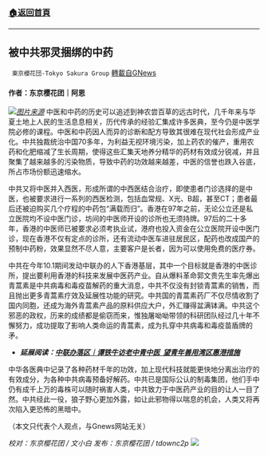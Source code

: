 ###  [:house:返回首頁](https://github.com/ourhimalayas/txt)
---


## 被中共邪灵捆绑的中药
` 東京櫻花団-Tokyo Sakura Group` [轉載自GNews](https://gnews.org/zh-hans/1575084/)

#### 作者：东京樱花团｜阿恩
![](https://assets.gnews.org/wp-content/uploads/2021/10/12-3.jpg)[*图片来源*](https://cdn.hk01.com/di/media/images/dw/20211005/522037338025496576723908.jpeg/9eDHjT-eTXXxjTlnVK5Dliv17K2lTeIa0oZ4hNKGeIQ?v=w1920)
中医和中药的历史可以追述到神农尝百草的远古时代，几千年来与华夏土地上人民的生活息息相关，历代传承的经验汇集成许多医典，至今仍是中医学院必修的课程。中医和中药因人而异的诊断和配方导致其很难在现代社会形成产业化。中共独裁统治中国70多年，为利益无视环境污染，加上药农的催产，重用农药和化肥缩减了生长周期，使得这些汇集天地养分精华的药材有效成分锐减，并且聚集了越来越多的污染物质，导致中药的功效越来越差，中医的信誉也跌入谷底，所占市场份额迅速缩水。

中共又将中医并入西医，形成所谓的中西医结合治疗，即使患者门诊选择的是中医，也被要求进行一系列的西医检测，包括血常规、X光、B超，甚至CT；患者最后还被迫购买几个疗程的中药包“满载而归”。香港在97年之前，无论公立还是私立医院均不设中医门诊，坊间的中医师开设的诊所也无须持牌。97后的二十多年，香港的中医师已被要求必须考执业试，港府也投入资金在公立医院开设中医门诊，现在香港不仅有定点的诊所，还有流动中医车进驻居民区，配药也改成国产的预制中药粉，效果显然不尽人意，主要客户是长者，因为可以使用免费的医疗券。

中共在今年10.1期间发动中联办的人下香港基层，其中一个目标就是香港的中医诊所，提出要利用香港的科技来发展中医药产业。自从爆料革命郭文贵先生率先爆出青蒿素是中共病毒和毒疫苗解药的重大消息，中共不仅没有封锁青蒿素的销售，而且抛出更多青蒿素疗效及延展性功能的研究。中共国的青蒿素药厂不仅尽情收割了国内同胞，还成为海外青蒿素产品的原料供应大户，外汇赚得盆满钵满。中共这个邪恶的政权，历来的成绩都是偷窃而来，惟独屠呦呦带领的科研团队经过几十年不懈努力，成功提取了影响人类命运的青蒿素，成为扎穿中共病毒和毒疫苗盾牌的矛。

- ***延展阅读：***[***中联办落区︱谭铁牛访老中青中医  望青年善用湾区惠港措施***](https://www.hk01.com/%E6%94%BF%E6%83%85/684793/%E4%B8%AD%E8%81%AF%E8%BE%A6%E8%90%BD%E5%8D%80-%E8%AD%9A%E9%90%B5%E7%89%9B%E8%A8%AA%E8%80%81%E4%B8%AD%E9%9D%92%E4%B8%AD%E9%86%AB-%E6%9C%9B%E9%9D%92%E5%B9%B4%E5%96%84%E7%94%A8%E7%81%A3%E5%8D%80%E6%83%A0%E6%B8%AF%E6%8E%AA%E6%96%BD)


中华各医典中记录了各种药材千年的功效，加上现代科技就能更快地分离出治疗的有效成分，为各种中共病毒预备好解药。中共已是国际公认的制毒集团，他们手中仍有成千上万的毒株可以随时祸害人类，中共致力于中医药产业的目的让人一目了然。中共经此一役，狼子野心更加外露，如让此邪物得以喘息的机会，人类又将再次陷入更恐怖的黑暗中。

（本文只代表个人观点，与Gnews网站无关）

*校对：东京樱花团 / 文小白*
*发布：东京樱花团 / tdownc2p*
![](https://assets.gnews.org/wp-content/uploads/2021/08/image0-1-36.jpg)
